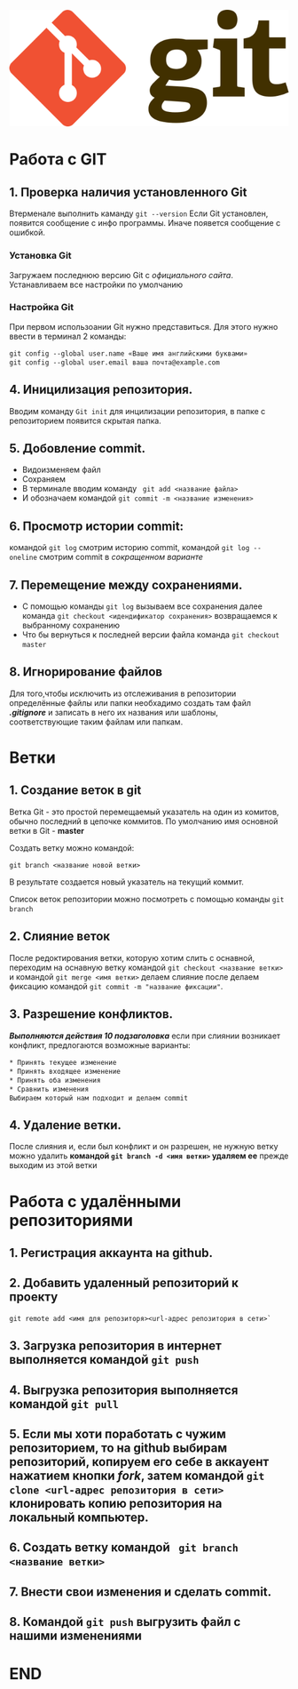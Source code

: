 ![Logo](Git-Logo.png)

# Работа с GIT

## 1. Проверка наличия установленного Git

Втерменале выполнить каманду `git --version`
Если Git установлен, появится сообщение с инфо программы. Иначе появется сообщение с ошибкой.

### Установка Git
Загружаем последнюю версию Git с _официального сайта_.
Устанавливаем все настройки по умолчанию

### Настройка Git
При первом использоании Git нужно представиться. Для этого нужно ввести в терминал 2 команды: 
```
git config --global user.name «Ваше имя английскими буквами»
git config --global user.email ваша почта@example.com
```

## 4. Иницилизация репозитория.

Вводим команду `Git init` для инцилизации репозитория, в папке с репозиторием появится скрытая папка.

## 5. Добовление commit.

* Видоизменяем файл
* Сохраняем
* В терминале вводим команду ` git add <название файла>`
* И обозначаем командой `git commit -m <название изменения>`

## 6. Просмотр истории commit:

командой `git log` смотрим историю commit, командой `git log --oneline` смотрим commit в *сокращенном варианте*

## 7. Перемещение между сохранениями.

* С помощью команды `git log` вызываем все сохранения далее команда `git checkout <идендификатор сохранения>` возвращаемся к выбранному сохранению
* Что бы вернуться к последней версии файла команда `git checkout master`

## 8. Игнорирование файлов

Для того,чтобы исключить из отслеживания в репозитории определённые файлы или папки необхадимо создать там файл ***.gitignore*** и записать в него их названия или шаблоны, соответствующие таким файлам или папкам.

# **Ветки**

## 1. Создание веток в git
 Ветка Git - это простой перемещаемый указатель на один из комитов, обычно последний в цепочке коммитов.
 По умолчанию имя основной ветки в Git - **master**

Создать ветку можно командой:
```
git branch <название новой ветки>
```
В результате создается новый указатель на текущий коммит.

Список веток репозитории можно посмотреть с помощью команды `git branch`

## 2. Слияние веток

После редоктирования ветки, которую хотим слить с оснавной, переходим на оснавную ветку командой `git checkout <название ветки>` и командой `git merge <имя ветки>` делаем слияние после делаем фиксацию командой `git commit -m "название фиксации"`.

## 3. Разрешение конфликтов.

**_Выполняются действия 10 подзаголовка_** если при слиянии возникает конфликт, предлогаются возможные варианты:
```
* Принять текущее изменение
* Принять входящее изменение
* Принять оба изменения
* Сравнить изменения
Выбираем который нам подходит и делаем commit
```
## 4. Удаление ветки.

После слияния и, если был конфликт и он разрешен, не нужную ветку можно удалить
**командой `git branch -d <имя ветки>` удаляем ее** прежде выходим из этой ветки

# **Работа с удалёнными репозиториями**
## 1. Регистрация аккаунта на github.

## 2. Добавить удаленный репозиторий к проекту 
```
git remote add <имя для репозиторя><url-адрес репозитория в сети>`
```
## 3. Загрузка репозитория в интернет выполняется командой `git push`

## 4. Выгрузка репозитория выполняется командой `git pull`

## 5. Если мы хоти поработать с чужим репозиторием, то на github выбирам репозиторий, копируем его себе в аккауент нажатием кнопки *fork*, затем командой `git clone <url-адрес репозитория в сети>` клонировать копию репозитория на локальный компьютер.

## 6. Создать ветку командой ` git branch <название ветки>`

## 7. Внести свои изменения и сделать commit.

## 8. Командой `git push` выгрузить файл с нашими изменениями

# END #

